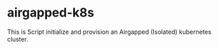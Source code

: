 # airgapped-k8s
This is Script initialize and provision an Airgapped (Isolated) kubernetes cluster. 
